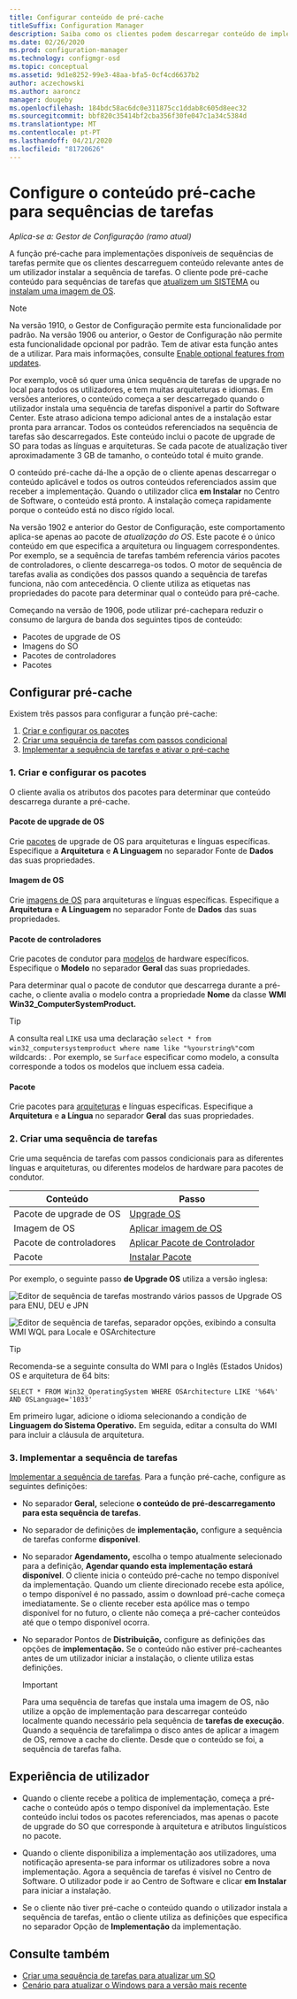 ```yaml
---
title: Configurar conteúdo de pré-cache
titleSuffix: Configuration Manager
description: Saiba como os clientes podem descarregar conteúdo de implementação de OS antes de um utilizador instalar a sequência de tarefas.
ms.date: 02/26/2020
ms.prod: configuration-manager
ms.technology: configmgr-osd
ms.topic: conceptual
ms.assetid: 9d1e8252-99e3-48aa-bfa5-0cf4cd6637b2
author: aczechowski
ms.author: aaroncz
manager: dougeby
ms.openlocfilehash: 184bdc58ac6dc0e311875cc1ddab8c605d8eec32
ms.sourcegitcommit: bbf820c35414bf2cba356f30fe047c1a34c5384d
ms.translationtype: MT
ms.contentlocale: pt-PT
ms.lasthandoff: 04/21/2020
ms.locfileid: "81720626"
---
```

# <a name="configure-pre-cache-content-for-task-sequences"></a>Configure o conteúdo pré-cache para sequências de tarefas

*Aplica-se a: Gestor de Configuração (ramo atual)*

<!--1021244-->
A função pré-cache para implementações disponíveis de sequências de tarefas permite que os clientes descarreguem conteúdo relevante antes de um utilizador instalar a sequência de tarefas. O cliente pode pré-cache conteúdo para sequências de tarefas que [atualizem um SISTEMA](create-a-task-sequence-to-upgrade-an-operating-system.md) ou [instalam uma imagem de OS](create-a-task-sequence-to-install-an-operating-system.md).

> [!Note]  
> Na versão 1910, o Gestor de Configuração permite esta funcionalidade por padrão. Na versão 1906 ou anterior, o Gestor de Configuração não permite esta funcionalidade opcional por padrão. Tem de ativar esta função antes de a utilizar. Para mais informações, consulte [Enable optional features from updates](../../core/servers/manage/install-in-console-updates.md#bkmk_options).<!--505213-->  

Por exemplo, você só quer uma única sequência de tarefas de upgrade no local para todos os utilizadores, e tem muitas arquiteturas e idiomas. Em versões anteriores, o conteúdo começa a ser descarregado quando o utilizador instala uma sequência de tarefas disponível a partir do Software Center. Este atraso adiciona tempo adicional antes de a instalação estar pronta para arrancar. Todos os conteúdos referenciados na sequência de tarefas são descarregados. Este conteúdo inclui o pacote de upgrade de SO para todas as línguas e arquiteturas. Se cada pacote de atualização tiver aproximadamente 3 GB de tamanho, o conteúdo total é muito grande.

O conteúdo pré-cache dá-lhe a opção de o cliente apenas descarregar o conteúdo aplicável e todos os outros conteúdos referenciados assim que receber a implementação. Quando o utilizador clica **em Instalar** no Centro de Software, o conteúdo está pronto. A instalação começa rapidamente porque o conteúdo está no disco rígido local.

Na versão 1902 e anterior do Gestor de Configuração, este comportamento aplica-se apenas ao pacote de *atualização do OS*. Este pacote é o único conteúdo em que especifica a arquitetura ou linguagem correspondentes. Por exemplo, se a sequência de tarefas também referencia vários pacotes de controladores, o cliente descarrega-os todos. O motor de sequência de tarefas avalia as condições dos passos quando a sequência de tarefas funciona, não com antecedência. O cliente utiliza as etiquetas nas propriedades do pacote para determinar qual o conteúdo para pré-cache.

Começando na versão de 1906,<!--4224642--> pode utilizar pré-cachepara reduzir o consumo de largura de banda dos seguintes tipos de conteúdo:

- Pacotes de upgrade de OS
- Imagens do SO
- Pacotes de controladores
- Pacotes

## <a name="configure-pre-caching"></a>Configurar pré-cache

Existem três passos para configurar a função pré-cache:

1. [Criar e configurar os pacotes](#bkmk_createpkg)
2. [Criar uma sequência de tarefas com passos condicional](#bkmk_createts)
3. [Implementar a sequência de tarefas e ativar o pré-cache](#bkmk_deploy)


### <a name="1-create-and-configure-the-packages"></a><a name="bkmk_createpkg"></a>1. Criar e configurar os pacotes

O cliente avalia os atributos dos pacotes para determinar que conteúdo descarrega durante a pré-cache.  

#### <a name="os-upgrade-package"></a>Pacote de upgrade de OS

Crie [pacotes](../get-started/manage-operating-system-upgrade-packages.md) de upgrade de OS para arquiteturas e línguas específicas. Especifique a **Arquitetura** e **A Linguagem** no separador Fonte de **Dados** das suas propriedades.

#### <a name="os-image"></a>Imagem de OS

Crie [imagens de OS](../get-started/manage-operating-system-images.md) para arquiteturas e línguas específicas. Especifique a **Arquitetura** e **A Linguagem** no separador Fonte de **Dados** das suas propriedades.

#### <a name="driver-package"></a>Pacote de controladores

Crie pacotes de condutor para [modelos](../get-started/manage-drivers.md#BKMK_ManagingDriverPackages) de hardware específicos. Especifique o **Modelo** no separador **Geral** das suas propriedades.

Para determinar qual o pacote de condutor que descarrega durante a pré-cache, o cliente avalia o modelo contra a propriedade **Nome** da classe **WMI Win32_ComputerSystemProduct.**

> [!TIP]
> A consulta real `LIKE` usa uma declaração `select * from win32_computersystemproduct where name like "%yourstring%"`com wildcards: . Por exemplo, se `Surface` especificar como modelo, a consulta corresponde a todos os modelos que incluem essa cadeia.<!-- 6315551 -->

#### <a name="package"></a>Pacote

Crie pacotes para [arquiteturas](../../apps/deploy-use/packages-and-programs.md) e línguas específicas. Especifique a **Arquitetura** e **a Língua** no separador **Geral** das suas propriedades.


### <a name="2-create-a-task-sequence"></a><a name="bkmk_createts"></a>2. Criar uma sequência de tarefas

Crie uma sequência de tarefas com passos condicionais para as diferentes línguas e arquiteturas, ou diferentes modelos de hardware para pacotes de condutor.

|Conteúdo|Passo|
|---------|---------|
|Pacote de upgrade de OS|[Upgrade OS](../understand/task-sequence-steps.md#BKMK_UpgradeOS)|
|Imagem de OS|[Aplicar imagem de OS](../understand/task-sequence-steps.md#BKMK_ApplyOperatingSystemImage)|
|Pacote de controladores|[Aplicar Pacote de Controlador](../understand/task-sequence-steps.md#BKMK_ApplyDriverPackage)|
|Pacote|[Instalar Pacote](../understand/task-sequence-steps.md#BKMK_InstallPackage)|

Por exemplo, o seguinte passo **de Upgrade OS** utiliza a versão inglesa:  

![Editor de sequência de tarefas mostrando vários passos de Upgrade OS para ENU, DEU e JPN](../media/precacheproperties2.png)

![Editor de sequência de tarefas, separador opções, exibindo a consulta WMI WQL para Locale e OSArchitecture](../media/precacheoptions2.png)  

> [!Tip]
> Recomenda-se a seguinte consulta do WMI para o Inglês (Estados Unidos) OS e arquitetura de 64 bits:
>
> ```WMI
> SELECT * FROM Win32_OperatingSystem WHERE OSArchitecture LIKE '%64%' AND OSLanguage='1033'
> ```
>
> Em primeiro lugar, adicione o idioma selecionando a condição de **Linguagem do Sistema Operativo.** Em seguida, editar a consulta do WMI para incluir a cláusula de arquitetura.


### <a name="3-deploy-the-task-sequence"></a><a name="bkmk_deploy"></a>3. Implementar a sequência de tarefas

[Implementar a sequência de tarefas](deploy-a-task-sequence.md). Para a função pré-cache, configure as seguintes definições:  

- No separador **Geral,** selecione **o conteúdo de pré-descarregamento para esta sequência de tarefas**.  

- No separador de definições de **implementação,** configure a sequência de tarefas conforme **disponível**.  

- No separador **Agendamento,** escolha o tempo atualmente selecionado para a definição, **Agendar quando esta implementação estará disponível**. O cliente inicia o conteúdo pré-cache no tempo disponível da implementação. Quando um cliente direcionado recebe esta apólice, o tempo disponível é no passado, assim o download pré-cache começa imediatamente. Se o cliente receber esta apólice mas o tempo disponível for no futuro, o cliente não começa a pré-cacher conteúdos até que o tempo disponível ocorra.  

- No separador Pontos de **Distribuição,** configure as definições das opções de **implementação.** Se o conteúdo não estiver pré-cacheantes antes de um utilizador iniciar a instalação, o cliente utiliza estas definições.  

    > [!Important]  
    > Para uma sequência de tarefas que instala uma imagem de OS, não utilize a opção de implementação para descarregar conteúdo localmente quando necessário pela sequência de **tarefas de execução**. Quando a sequência de tarefalimpa o disco antes de aplicar a imagem de OS, remove a cache do cliente. Desde que o conteúdo se foi, a sequência de tarefas falha.<!-- SCCMDocs-PR #1338 -->


## <a name="user-experience"></a>Experiência de utilizador

- Quando o cliente recebe a política de implementação, começa a pré-cache o conteúdo após o tempo disponível da implementação. Este conteúdo inclui todos os pacotes referenciados, mas apenas o pacote de upgrade do SO que corresponde à arquitetura e atributos linguísticos no pacote.  

- Quando o cliente disponibiliza a implementação aos utilizadores, uma notificação apresenta-se para informar os utilizadores sobre a nova implementação. Agora a sequência de tarefas é visível no Centro de Software. O utilizador pode ir ao Centro de Software e clicar **em Instalar** para iniciar a instalação.  

- Se o cliente não tiver pré-cache o conteúdo quando o utilizador instala a sequência de tarefas, então o cliente utiliza as definições que especifica no separador Opção de **Implementação** da implementação.  


## <a name="see-also"></a>Consulte também

- [Criar uma sequência de tarefas para atualizar um SO](create-a-task-sequence-to-upgrade-an-operating-system.md)
- [Cenário para atualizar o Windows para a versão mais recente](upgrade-windows-to-the-latest-version.md)
